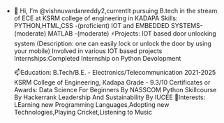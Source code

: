 - 👋 Hi, I’m @vishnuvardanreddy2,currentlt pursuing B.tech in the stream of ECE at KSRM college of engineering in KADAPA
     Skills: PYTHON,HTML,CSS -(proficient)
             IOT and EMBEDDED SYSTEMS-(moderate)
             MATLAB -(moderate) 
      ⚡Projects: IOT based door unlocking system
                   (Description: one can easily lock or unlock the door by using your mobile)
               Involved in various IOT based projects
     Internships:Completed Internship on Python Devolopment

     📫Education:  B.Tech/B.E. - Electronics/Telecommunication
                 2021-2025
                 KSRM College of Engineering, Kadapa
                 Grade - 9.3/10
    Certificates or Awards:  Data Science For Beginners By NASSCOM
                            Python Skillcourse By Hackerrank
                             Leadership And Sustainability By IUCEE
  💞️Interests: LEarning new Programming Languages,Adopting new Technologies,Playing Cricket,Listening to Music


<!---
vishnuvardanreddy2/vishnuvardanreddy2 is a ✨ special ✨ repository because its `README.md` (this file) appears on your GitHub profile.
You can click the Preview link to take a look at your changes.
--->

